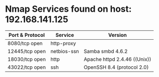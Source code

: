 # Nmap Services found on host: 192.168.141.125

Port & Protocol | Service | Version
--- | --- | ---
8080/tcp open | http-proxy |         
12445/tcp open | netbios-ssn | Samba smbd 4.6.2      
18030/tcp open | http | Apache httpd 2.4.46 ((Unix))     
43022/tcp open | ssh | OpenSSH 8.4 (protocol 2.0)     

